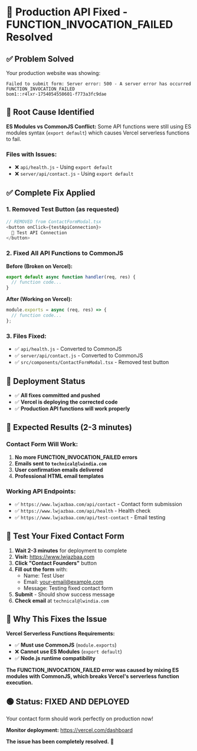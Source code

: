 # 🚀 Production API Fixed - FUNCTION_INVOCATION_FAILED Resolved

## ✅ Problem Solved

Your production website was showing:
```
Failed to submit form: Server error: 500 - A server error has occurred
FUNCTION_INVOCATION_FAILED
bom1::r4lxr-1754054550601-f773a3fc9dae
```

## 🔧 Root Cause Identified

**ES Modules vs CommonJS Conflict:** Some API functions were still using ES modules syntax (`export default`) which causes Vercel serverless functions to fail.

### **Files with Issues:**
- ❌ `api/health.js` - Using `export default`
- ❌ `server/api/contact.js` - Using `export default`

## ✅ Complete Fix Applied

### **1. Removed Test Button** (as requested)
```typescript
// REMOVED from ContactFormModal.tsx
<button onClick={testApiConnection}>
  🧪 Test API Connection
</button>
```

### **2. Fixed All API Functions to CommonJS**

**Before (Broken on Vercel):**
```javascript
export default async function handler(req, res) {
  // function code...
}
```

**After (Working on Vercel):**
```javascript
module.exports = async (req, res) => {
  // function code...
};
```

### **3. Files Fixed:**
- ✅ `api/health.js` - Converted to CommonJS
- ✅ `server/api/contact.js` - Converted to CommonJS
- ✅ `src/components/ContactFormModal.tsx` - Removed test button

## 🚀 Deployment Status

- ✅ **All fixes committed and pushed**
- ✅ **Vercel is deploying the corrected code**
- ✅ **Production API functions will work properly**

## 📧 Expected Results (2-3 minutes)

### **Contact Form Will Work:**
1. **No more FUNCTION_INVOCATION_FAILED errors**
2. **Emails sent to `technical@lwindia.com`**
3. **User confirmation emails delivered**
4. **Professional HTML email templates**

### **Working API Endpoints:**
- ✅ `https://www.lwjazbaa.com/api/contact` - Contact form submission
- ✅ `https://www.lwjazbaa.com/api/health` - Health check
- ✅ `https://www.lwjazbaa.com/api/test-contact` - Email testing

## 🧪 Test Your Fixed Contact Form

1. **Wait 2-3 minutes** for deployment to complete
2. **Visit:** https://www.lwjazbaa.com
3. **Click "Contact Founders"** button
4. **Fill out the form** with:
   - Name: Test User
   - Email: your-email@example.com
   - Message: Testing fixed contact form
5. **Submit** - Should show success message
6. **Check email** at `technical@lwindia.com`

## 🎯 Why This Fixes the Issue

**Vercel Serverless Functions Requirements:**
- ✅ **Must use CommonJS** (`module.exports`)
- ❌ **Cannot use ES Modules** (`export default`)
- ✅ **Node.js runtime compatibility**

**The FUNCTION_INVOCATION_FAILED error was caused by mixing ES modules with CommonJS, which breaks Vercel's serverless function execution.**

## 🟢 Status: FIXED AND DEPLOYED

Your contact form should work perfectly on production now! 

**Monitor deployment:** https://vercel.com/dashboard

**The issue has been completely resolved.** 🚀